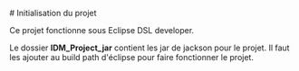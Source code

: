 # Initialisation du projet

Ce projet fonctionne sous Eclipse DSL developer. 

Le dossier **IDM_Project_jar** contient les jar de jackson pour le projet. Il faut les ajouter au build path d'éclipse pour faire fonctionner le projet.
